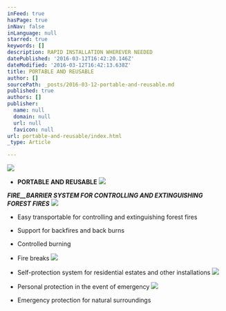 ```yaml
---
inFeed: true
hasPage: true
inNav: false
inLanguage: null
starred: true
keywords: []
description: RAPID INSTALLATION WHEREVER NEEDED
datePublished: '2016-03-12T16:42:20.146Z'
dateModified: '2016-03-12T16:42:13.638Z'
title: PORTABLE AND REUSABLE
author: []
sourcePath: _posts/2016-03-12-portable-and-reusable.md
published: true
authors: []
publisher:
  name: null
  domain: null
  url: null
  favicon: null
url: portable-and-reusable/index.html
_type: Article

---
```

![](https://s3-us-west-2.amazonaws.com/the-grid-img/p/bc23734e88f8b3de4be83cdff411c3276d143e12.png)

* **PORTABLE AND REUSABLE**
![](https://s3-us-west-2.amazonaws.com/the-grid-img/p/b754fa14f63aadb3bd1473d189a679c708f61a30.png)

**_FIRE__BARRIER SYSTEM FOR CONTROLLING AND EXTINGUISHING FOREST FIRES_**
![](https://s3-us-west-2.amazonaws.com/the-grid-img/p/52d3490907ef091997dd8aec2cb0f743421d35b8.png)

* Easy transportable for controlling and extinguishing forest fires

* Support for backfires and back burns

* Controlled burning

* Fire breaks
![](https://s3-us-west-2.amazonaws.com/the-grid-img/p/5a1b30dc75f14d13b518a11328863a7931351ba8.png)

* Self-protection system for residential estates and other installations
![](https://s3-us-west-2.amazonaws.com/the-grid-img/p/acedf419f37cb3b70d739a08173297791244ce70.jpg)

* Personal protection in the event of emergency
![](https://s3-us-west-2.amazonaws.com/the-grid-img/p/43950c16f10abbd815970b8fb8297c2d3e8cb1d8.jpg)

* Emergency protection for natural surroundings